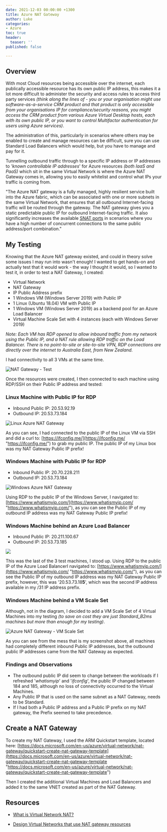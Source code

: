 ```yaml
---
date: 2021-12-03 00:00:00 +1300
title: Azure NAT Gateway
author: Luke
categories:
- Azure
toc: true
header:
  teaser: ''
published: false

---
```

## Overview

With most Cloud resources being accessible over the internet, each publically accessible resource has its own public IP address, this makes it a lot more difficult to administer the security and access rules to access third party services _(think along the lines of - you or your organisation might use software-as-a-service CRM product and that product is only accessible from your organisations IP for compliance/security reasons, you might access the CRM product from various Azure Virtual Desktop hosts, each with its own public IP, or you want to control Multifactor authentication for users using Azure services)_.

The administration of this, particularly in scenarios where others may be enabled to create and manage resources can be difficult, sure you can use Standard Load Balancers which would help, but you have to manage and pay for it.

Tunnelling outbound traffic through to a specific IP address or IP addresses to _'known controllable IP addresses_' for Azure resources _(both IaaS and PaaS)_ which sit in the same Virtual Network is where the Azure NAT Gateway comes in, allowing you to easily whitelist and control what IPs your traffic is coming from.

"The Azure NAT gateway is a fully managed, highly resilient service built into the Azure fabric, which can be associated with one or more subnets in the same Virtual Network, that ensures that all outbound Internet-facing traffic will be routed through the gateway. The NAT gateway gives you a static predictable public IP for outbound Internet-facing traffic. It also significantly increases the available [SNAT ports](https://docs.microsoft.com/en-us/azure/app-service/troubleshoot-intermittent-outbound-connection-errors) in scenarios where you have a high number of concurrent connections to the same public address/port combination."

## My Testing

Knowing that the Azure NAT gateway existed, and could in theory solve some issues I may run into wasn't enough! I wanted to get hands-on and actually test that it would work - the way I thought it would, so I wanted to test it, in order to test a NAT Gateway, I created:

* Virtual Network
* NAT Gateway
* IP Public Address prefix
* 1 Windows VM (Windows Server 2019) with Public IP
* 1 Linux (Ubuntu 18.04) VM with Public IP
* 1 Windows VM (Windows Server 2019) as a backend pool for an Azure Load Balancer
* Virtual Machine Scale Set with 4 instances (each with Windows Server 2019)

_Note: Each VM has RDP opened to allow inbound traffic from my network using the Public IP, and a NAT rule allowing RDP traffic on the Load Balancer. There is no point-to-site or site-to-site VPN, RDP connections are directly over the internet to Australia East, from New Zealand._

I had connectivity to all 3 VMs at the same time.

![NAT Gateway - Test](/uploads/natgw_test.png "NAT Gateway - Test") 

Once the resources were created, I then connected to each machine using RDP/SSH on their Public IP address and tested:

### Linux Machine with Public IP for RDP

* Inbound Public IP: 20.53.92.19
* Outbound IP: 20.53.73.184

![Linux Azure NAT Gateway](/uploads/linux_ubuntu_nat_test.png "Linux Azure NAT Gateway")

As you can see, I had connected to the public IP of the Linux VM via SSH and did a curl to: [https://ifconfig.me/](https://ifconfig.me/ "https://ifconfig.me/") to grab my public IP. The public IP of my Linux box was my NAT Gateway Public IP prefix!

### Windows Machine with Public IP for RDP

* Inbound Public IP: 20.70.228.211
* Outbound IP: 20.53.73.184

![Windows Azure NAT Gateway](/uploads/window_nat_test.png "Windows Azure NAT Gateway")

Using RDP to the public IP of the Windows Server, I navigated to: [https://www.whatismyip.com/](https://www.whatismyip.com/  "https://www.whatismyip.com/"), as you can see the Public IP of my outbound IP address was my NAT Gateway Public IP prefix!

### Windows Machine behind an Azure Load Balancer

* Inbound Public IP: 20.211.100.67
* Outbound IP: 20.53.73.185

![](/uploads/windows_nat_test_loadbalancer.png)

This was the last of the 3 test machines, I stood up. Using RDP to the public IP of the Azure Load BalancerI navigated to: [https://www.whatismyip.com/](https://www.whatismyip.com/ "https://www.whatismyip.com/"), as you can see the Public IP of my outbound IP address was my NAT Gateway Public IP prefix, however, this was '20.53.73.18**5**', which was the second IP address available in my /31 IP address prefix.

### Windows Machine behind a VM Scale Set

Although, not in the diagram, I decided to add a VM Scale Set of 4 Virtual Machines into my testing _(to save on cost they are just Standard_B2ms machines but more than enough for my testing)_.

![Azure NAT Gateway - VM Scale Set](/uploads/vmss_nat_test.png "Azure NAT Gateway - VM Scale Set")

As you can see from the mess that is my screenshot above, all machines had completely different inbound Public IP addresses, but the outbound public IP addresses came from the NAT Gateway as expected.

### Findings and Observations

* The outbound public IP did seem to change between the workloads if I refreshed '_whatismyip_' and '_ifconfig_', the public IP changed between 184 and 185, although no loss of connectivity occurred to the Virtual Machines.
* Any Public IP that is used on the same subnet as a NAT Gateway, needs to be Standard.
* If I had both a Public IP address and a Public IP prefix on my NAT gateway, the Prefix seemed to take precedence.

## Create a NAT Gateway

To create my NAT Gateway, I used the ARM Quickstart template, located here: [https://docs.microsoft.com/en-us/azure/virtual-network/nat-gateway/quickstart-create-nat-gateway-template](https://docs.microsoft.com/en-us/azure/virtual-network/nat-gateway/quickstart-create-nat-gateway-template "https://docs.microsoft.com/en-us/azure/virtual-network/nat-gateway/quickstart-create-nat-gateway-template")

Then I created the additional Virtual Machines and Load Balancers and added it to the same VNET created as part of the NAT Gateway.

## Resources

* [What is Virtual Network NAT?]()


* [Design Virtual Networks that use NAT gateway resources]()
